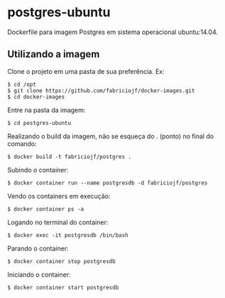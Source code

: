# postgres-ubuntu

Dockerfile para imagem Postgres em sistema operacional ubuntu:14.04.

## Utilizando a imagem

Clone o projeto em uma pasta de sua preferência. Ex:

```console
$ cd /opt
$ git clone https://github.com/fabriciojf/docker-images.git
$ cd docker-images
```

Entre na pasta da imagem:

```console
$ cd postgres-ubuntu
```

Realizando o build da imagem, não se esqueça do . (ponto) no final do comando:

```console
$ docker build -t fabriciojf/postgres .
```

Subindo o container:

```console
$ docker container run --name postgresdb -d fabriciojf/postgres
```

Vendo os containers em execução:

```console
$ docker container ps -a
```

Logando no terminal do container:

```console
$ docker exec -it postgresdb /bin/bash
```

Parando o container:

```console
$ docker container stop postgresdb
```

Iniciando o container:

```console
$ docker container start postgresdb
```